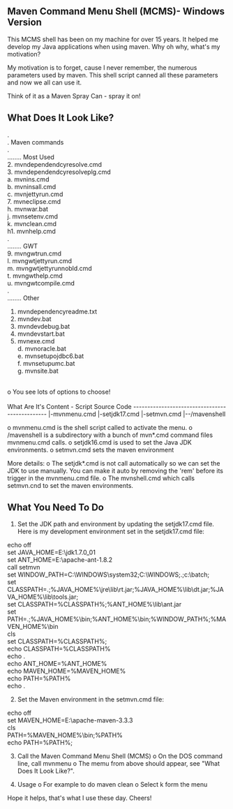 Maven Command Menu Shell (MCMS)- Windows Version
---------------------------------------------------------------------
This MCMS shell has been on my machine for over 15 years. It helped me 
develop my Java applications when using maven. Why oh why, what's my 
motivation? 

My motivation is to forget, cause I never remember, the numerous parameters 
used by maven. This shell script canned all these parameters and now we 
all can use it.

Think of it as a Maven Spray Can - spray it on!


What Does It Look Like?
-----------------------------------------------
.<br>
. Maven commands<br>
.<br>
........ Most Used<br>
2. mvndependendcyresolve.cmd<br>
3. mvndependendcyresolveplg.cmd<br>
a. mvnins.cmd<br>
b. mvninsall.cmd<br>
c. mvnjettyrun.cmd<br>
7. mvneclipse.cmd<br>
h. mvnwar.bat<br>
j. mvnsetenv.cmd<br>
k. mvnclean.cmd<br>
h1. mvnhelp.cmd<br>
.<br>
........ GWT<br>
9. mvngwtrun.cmd<br>
l. mvngwtjettyrun.cmd<br>
m. mvngwtjettyrunnobld.cmd<br>
t. mvngwthelp.cmd<br>
u. mvngwtcompile.cmd<br>
.<br>
........ Other<br>
1. mvndependencyreadme.txt<br>
4. mvndev.bat<br>
5. mvndevdebug.bat<br>
6. mvndevstart.bat<br>
8. mvnexe.cmd<br>
d. mvnoracle.bat<br>
e. mvnsetupojdbc6.bat<br>
f. mvnsetupumc.bat<br>
g. mvnsite.bat<br>
<br>
o You see lots of options to choose!<br>
<br>
What Are It's Content - Script Source Code
-----------------------------------------------
|-mvnmenu.cmd
|-setjdk17.cmd
|-setmvn.cmd
|--/mavenshell

o mvnmenu.cmd is the shell script called to activate the menu.
o /mavenshell is a subdirectory with a bunch of mvn*.cmd command files
  mvnmenu.cmd calls.
o setjdk16.cmd is used to set the Java JDK environments.
o setmvn.cmd sets the maven environment

More details:
o The setjdk*.cmd is not call automatically so we can set the JDK to use
  manually. You can make it auto by removing the 'rem' before its trigger
  in the mvnmenu.cmd file.
o The mvnshell.cmd which calls setmvn.cnd to set the maven environments. 
  
What You Need To Do
-----------------------------------------------
1. Set the JDK path and environment by updating the setjdk17.cmd file.
Here is my development environment set in the setjdk17.cmd file:

echo off<br>
set JAVA_HOME=E:\jdk1.7.0_01<br>
set ANT_HOME=E:\apache-ant-1.8.2<br>
call setmvn<br>
set WINDOW_PATH=C:\WINDOWS\system32;C:\WINDOWS;.;c:\batch\;<br>
set CLASSPATH=.;%JAVA_HOME%\jre\lib\rt.jar;%JAVA_HOME%\lib\dt.jar;%JAVA_HOME%\lib\tools.jar;<br>
set CLASSPATH=%CLASSPATH%;%ANT_HOME%\lib\ant.jar<br>
set PATH=.;%JAVA_HOME%\bin;%ANT_HOME%\bin;%WINDOW_PATH%;%MAVEN_HOME%\bin<br>
cls<br>
set CLASSPATH=%CLASSPATH%;<br>
echo CLASSPATH=%CLASSPATH%<br>
echo .<br>
echo ANT_HOME=%ANT_HOME%<br>
echo MAVEN_HOME=%MAVEN_HOME%<br>
echo PATH=%PATH%<br>
echo .<br>

2. Set the Maven environment in the setmvn.cmd file:

echo off<br>
set MAVEN_HOME=E:\apache-maven-3.3.3<br>
cls<br>
PATH=%MAVEN_HOME%\bin;%PATH%<br>
echo PATH=%PATH%;<br>

3. Call the Maven Command Menu Shell (MCMS)
o On the DOS command line, call mvnmenu
o The memu from above should appear, see "What Does It Look Like?".

4. Usage
o For example to do maven clean
o Select k form the menu

Hope it helps, that's what I use these day.
Cheers!

